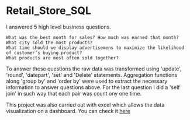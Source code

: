 # Retail_Store_SQL

I answered 5 high level business questions.

    What was the best month for sales? How much was earned that month?
    What city sold the most products?
    What time should we display advertisemens to maximize the likelihood of customer’s buying product?
    What products are most often sold together?

To answer these questions the raw data was transformed using 'update', 'round', 'datepart', 'set' and 'Delete' statements. Aggregation functions along 'group by' and 'order by' were used to extract the necessary information to answer questions above. For the last question I did a 'self join' in such way that each pair was count ony one time.

This project was also carried out with excel which allows the data visualization on a dashboard. You can check it [here](https://github.com/Fran-Sierra/sales_retail_stores)
